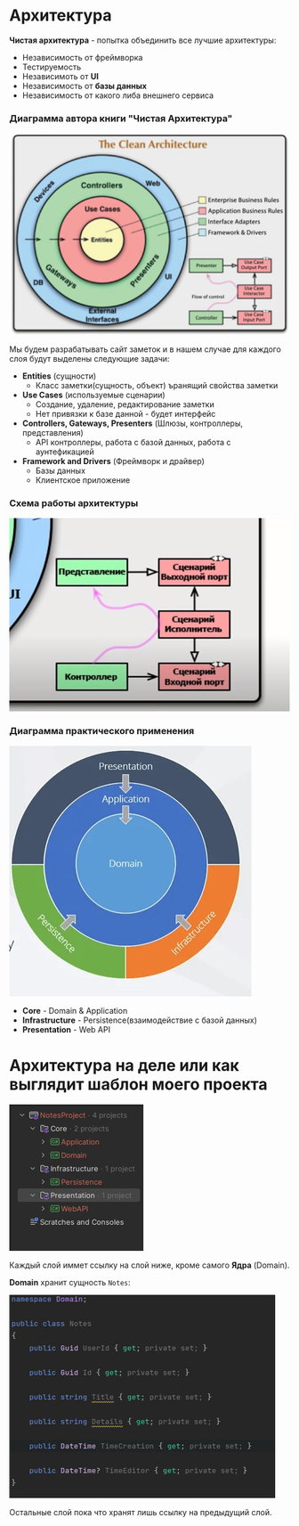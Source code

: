 # Архитектура 

**Чистая  архитектура** - попытка объединить все лучшие архитектуры:

+ Независимость от фреймворка 
+ Тестируемость
+ Независимоть от **UI**
+ Независимость от **базы данных**
+ Независимость от какого либа внешнего сервиса 

### Диаграмма автора книги "Чистая Архитектура"

![Ast text](ДиаграммаЧистаяАрхитектура.png)

Мы будем разрабатывать сайт заметок и в нашем случае для каждого слоя будут выделены следующие задачи:
+ **Entities** (сущности)
    + Класс заметки(сущность, объект) ъранящий свойства заметки
+ **Use Cases** (используемые сценарии)
    + Создание, удаление, редактирование заметки
    + Нет привязки к базе данной - будет интерфейс
+ **Controllers, Gateways, Presenters** (Шлюзы, контроллеры, представления)
    + API контроллеры, работа с базой данных, работа с аунтефикацией 
+ **Framework and Drivers** (Фреймворк и драйвер)
    + Базы данных
    + Клиентское приложение 
  
### Схема работы архитектуры
![Alt text](СхемаРаботыАрхитектуры.png)

### Диаграмма практического применения 
![Alt text](ДиаграммаПрактики.png)

+ **Core** - Domain & Application
+ **Infrastructure** - Persistence(взаимодействие с базой данных)
+ **Presentation** - Web API

# Архитектура на деле или как выглядит шаблон моего проекта

![Alt text](ProjectImages/ViewProject.png)

Каждый слой иммет ссылку на слой ниже, кроме самого **Ядра** (Domain).

**Domain** хранит сущность `Notes`:

![Alt text](ProjectImages/Domain_Notes.png)

Остальные слой пока что хранят лишь ссылку на предыдущий слой.
